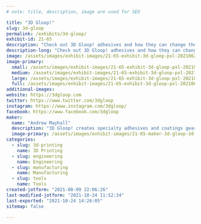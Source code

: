 ```yaml
---
# note: title, description, image are used for SEO

title: "3D Gloop!"
slug: 3d-gloop
permalink: /exhibits/3d-gloop/
exhibit-id: 21-65
description: "Check out 3D Gloop! adhesives and how they can change the way you 3D print & build!"
description-long: "Check out 3D Gloop! adhesives and how they can change the way you 3D print & build!"
image: /assets/images/exhibit-images/21-65-exhibit-3d-gloop-pxl-20210625-190443015-large.jpg
image-primary: 
  small: /assets/images/exhibit-images/21-65-exhibit-3d-gloop-pxl-20210625-190443015-small.jpg
  medium: /assets/images/exhibit-images/21-65-exhibit-3d-gloop-pxl-20210625-190443015-medium.jpg
  large: /assets/images/exhibit-images/21-65-exhibit-3d-gloop-pxl-20210625-190443015-large.jpg
  full: /assets/images/exhibit-images/21-65-exhibit-3d-gloop-pxl-20210625-190443015-full.jpg
additional-images: 
website: https://3dgloop.com
twitter: https://www.twitter.com/3dgloop
instagram: https://www.instagram.com/3dgloop/
facebook: https://www.facebook.com/3dgloop
maker: 
  name: "Andrew Mayhall"
  description: "3D Gloop! creates specialty adhesives and coatings geared specifically for hobbyist 3D printing enthusiasts Gloop! is a uniquely formulated adhesive compound to help end warping on ABS,PLA, & PETG prints, it can be used to glue 3D prints together stronger than any other glue on the market, and lastly, it can even be used to smooth out the layer lines in 3D prints. "
  image-primary: /assets/images/exhibit-images/21-65-maker-3d-gloop-3d-gloop-color-logo-transparent-medium.png
categories: 
  - slug: 3d-printing
    name: 3D Printing
  - slug: engineering
    name: Engineering
  - slug: manufacturing
    name: Manufacturing
  - slug: tools
    name: Tools
created-jotform: "2021-08-09 22:06:26"
last-modified-jotform: "2021-10-24 11:52:34"
last-exported: "2021-10-24 14:26:05"
sitemap: false

---
```

